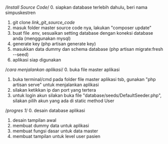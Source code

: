 /*Install Source Code*/
0. siapkan database terlebih dahulu, beri nama simpuskestren
1. git clone *link_git_source_code*
2. masuk folder master source code nya, lakukan "composer update"
3. buat file .env, sesuaikan setting database dengan koneksi database anda (menggunakan mysql)
4. generate key (php artisan generate key)
5. masukkan data dummy dan schema database (php artisan migrate:fresh --seed)
6. aplikasi siap digunakan

/*cara menjalankan aplikasi*/
0. buka file master aplikasi
1. buka terminal/cmd pada folder file master aplikasi tsb, gunakan "php artisan serve" untuk menjalankan aplikasi
2. silakan ketikkan ip dan port yang tertera
3. untuk login akun silakan buka file "database/seeds/DefaultSeeder.php", silakan pilih akun yang ada di static method User

/*progres 1*/
0. desain database aplikasi
1. desain tampilan awal
2. membuat dummy data untuk aplikasi
3. membuat fungsi dasar untuk data master
4. membuat tampilan untuk level user pasien
